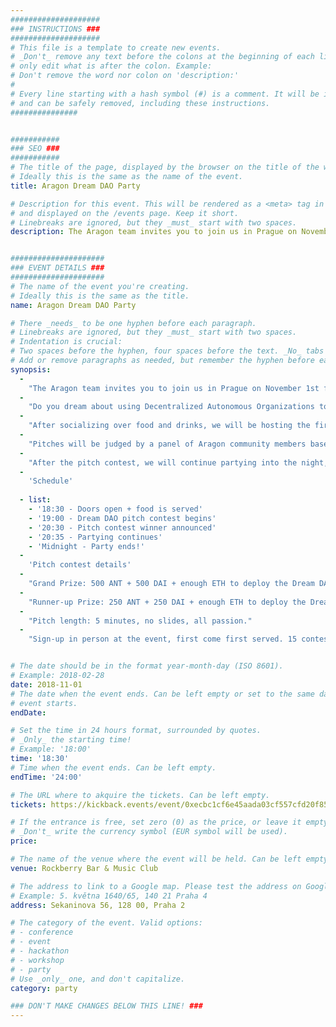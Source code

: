 ```yaml
---
####################
### INSTRUCTIONS ###
####################
# This file is a template to create new events.
# _Don't_ remove any text before the colons at the beginning of each line,
# only edit what is after the colon. Example:
# Don't remove the word nor colon on 'description:'
#
# Every line starting with a hash symbol (#) is a comment. It will be ignored
# and can be safely removed, including these instructions.
###############


###########
### SEO ###
###########
# The title of the page, displayed by the browser on the title of the window.
# Ideally this is the same as the name of the event.
title: Aragon Dream DAO Party

# Description for this event. This will be rendered as a <meta> tag in the HTML,
# and displayed on the /events page. Keep it short.
# Linebreaks are ignored, but they _must_ start with two spaces.
description: The Aragon team invites you to join us in Prague on November 1st for an evening of entertainment and community.


#####################
### EVENT DETAILS ###
#####################
# The name of the event you're creating.
# Ideally this is the same as the title.
name: Aragon Dream DAO Party

# There _needs_ to be one hyphen before each paragraph.
# Linebreaks are ignored, but they _must_ start with two spaces.
# Indentation is crucial:
# Two spaces before the hyphen, four spaces before the text. _No_ tabs allowed.
# Add or remove paragraphs as needed, but remember the hyphen before each entry.
synopsis:
  -
    "The Aragon team invites you to join us in Prague on November 1st for an evening of entertainment and community."
  -
    "Do you dream about using Decentralized Autonomous Organizations to improve your community? We are offering a chance to help make your dreams come true!"
  -
    "After socializing over food and drinks, we will be hosting the first Dream DAO pitch contest. Attendees will be able to sign up to give a five minute pitch of their Dream DAO for a chance to win a grand prize of 500 ANT and 500 DAI, with a runner up prize of 250 ANT and 250 DAI." 
  -
    "Pitches will be judged by a panel of Aragon community members based on the potential positive impact of the DAO and the realistic likelihood that the DAO will succeed when it is launched. Bonus points will be given for creativity and ambition!"
  -
    "After the pitch contest, we will continue partying into the night, chilling and dancing to beats mixed by talented DJs from the Ethereum community."
  -
    'Schedule'
    
  - list:
    - '18:30 - Doors open + food is served'
    - '19:00 - Dream DAO pitch contest begins'
    - '20:30 - Pitch contest winner announced'
    - '20:35 - Partying continues'
    - 'Midnight - Party ends!'
  -
    'Pitch contest details'
  -
    "Grand Prize: 500 ANT + 500 DAI + enough ETH to deploy the Dream DAO."
  -
    "Runner-up Prize: 250 ANT + 250 DAI + enough ETH to deploy the Dream DAO."
  -
    "Pitch length: 5 minutes, no slides, all passion."
  -
    "Sign-up in person at the event, first come first served. 15 contestants max."


# The date should be in the format year-month-day (ISO 8601).
# Example: 2018-02-28
date: 2018-11-01
# The date when the event ends. Can be left empty or set to the same day the
# event starts.
endDate:

# Set the time in 24 hours format, surrounded by quotes.
# _Only_ the starting time!
# Example: '18:00'
time: '18:30'
# Time when the event ends. Can be left empty.
endTime: '24:00'

# The URL where to akquire the tickets. Can be left empty.
tickets: https://kickback.events/event/0xecbc1cf6e45aada03cf557cfd20f85be9b29327d

# If the entrance is free, set zero (0) as the price, or leave it empty.
# _Don't_ write the currency symbol (EUR symbol will be used).
price:

# The name of the venue where the event will be held. Can be left empty.
venue: Rockberry Bar & Music Club

# The address to link to a Google map. Please test the address on Google Maps.
# Example: 5. května 1640/65, 140 21 Praha 4
address: Sekaninova 56, 128 00, Praha 2

# The category of the event. Valid options:
# - conference
# - event
# - hackathon
# - workshop
# - party
# Use _only_ one, and don't capitalize.
category: party

### DON'T MAKE CHANGES BELOW THIS LINE! ###
---
```

<!-- ### DON'T MAKE CHANGES BELOW THIS LINE! ### -->

<Event-Content/>
